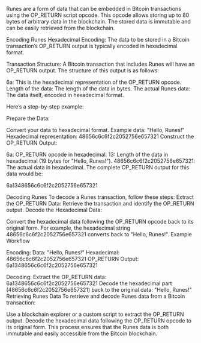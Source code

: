 Runes are a form of data that can be embedded in Bitcoin transactions using the OP_RETURN script opcode. This opcode allows storing up to 80 bytes of arbitrary data in the blockchain. The stored data is immutable and can be easily retrieved from the blockchain.

Encoding Runes
Hexadecimal Encoding:
The data to be stored in a Bitcoin transaction’s OP_RETURN output is typically encoded in hexadecimal format.

Transaction Structure:
A Bitcoin transaction that includes Runes will have an OP_RETURN output.
The structure of this output is as follows:

6a: This is the hexadecimal representation of the OP_RETURN opcode.
Length of the data: The length of the data in bytes.
The actual Runes data: The data itself, encoded in hexadecimal format.


Here’s a step-by-step example:

Prepare the Data:

Convert your data to hexadecimal format.
Example data: "Hello, Runes!"
Hexadecimal representation: 48656c6c6f2c2052756e657321
Construct the OP_RETURN Output:

6a: OP_RETURN opcode in hexadecimal.
13: Length of the data in hexadecimal (19 bytes for "Hello, Runes!").
48656c6c6f2c2052756e657321: The actual data in hexadecimal.
The complete OP_RETURN output for this data would be:

6a1348656c6c6f2c2052756e657321

Decoding Runes
To decode a Runes transaction, follow these steps:
Extract the OP_RETURN Data:
Retrieve the transaction and identify the OP_RETURN output.
Decode the Hexadecimal Data:

Convert the hexadecimal data following the OP_RETURN opcode back to its original form.
For example, the hexadecimal string 48656c6c6f2c2052756e657321 converts back to "Hello, Runes!".
Example Workflow

Encoding:
Data: "Hello, Runes!"
Hexadecimal: 48656c6c6f2c2052756e657321
OP_RETURN Output: 6a1348656c6c6f2c2052756e657321


Decoding:
Extract the OP_RETURN data: 6a1348656c6c6f2c2052756e657321
Decode the hexadecimal part (48656c6c6f2c2052756e657321) back to the original data: "Hello, Runes!"
Retrieving Runes Data
To retrieve and decode Runes data from a Bitcoin transaction:

Use a blockchain explorer or a custom script to extract the OP_RETURN output.
Decode the hexadecimal data following the OP_RETURN opcode to its original form.
This process ensures that the Runes data is both immutable and easily accessible from the Bitcoin blockchain.
